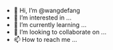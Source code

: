 - 👋 Hi, I’m @wangdefang
- 👀 I’m interested in ...
- 🌱 I’m currently learning ...
- 💞️ I’m looking to collaborate on ...
- 📫 How to reach me ...

<!---
wangdefang/wangdefang is a ✨ special ✨ repository because its `README.md` (this file) appears on your GitHub profile.
You can click the Preview link to take a look at your changes.
--->
